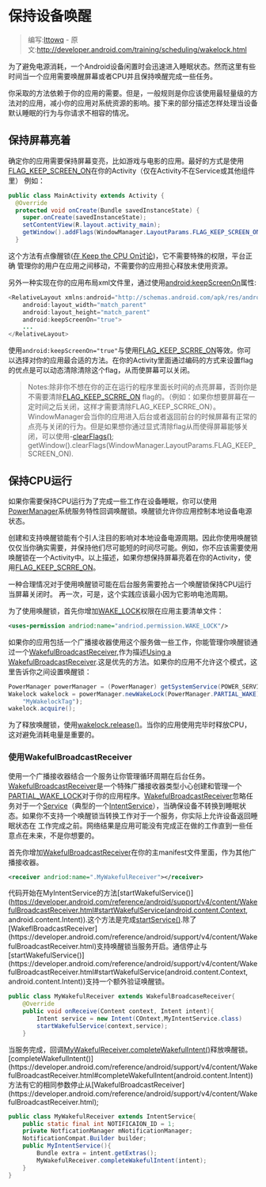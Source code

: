 # 保持设备唤醒

> 编写:[lttowq](https://github.com/lttowq) - 原文:<http://developer.android.com/training/scheduling/wakelock.html>

为了避免电源消耗，一个Android设备闲置时会迅速进入睡眠状态。然而这里有些时间当一个应用需要唤醒屏幕或者CPU并且保持唤醒完成一些任务。

你采取的方法依赖于你的应用的需要。但是，一般规则是你应该使用最轻量级的方法对的应用，减小你的应用对系统资源的影响。接下来的部分描述怎样处理当设备默认睡眠的行为与你请求不相容的情况。

## 保持屏幕亮着

确定你的应用需要保持屏幕变亮，比如游戏与电影的应用。最好的方式是使用[FLAG_KEEP_SCREEN_ON](https://developer.android.com/reference/android/view/WindowManager.LayoutParams.html#FLAG_KEEP_SCREEN_ON)在你的Activity（仅在Activity不在Service或其他组件里）
例如：

```java
public class MainActivity extends Activity {
  @Override
  protected void onCreate(Bundle savedInstanceState) {
    super.onCreate(savedInstanceState);
    setContentView(R.layout.activity_main);
    getWindow().addFlags(WindowManager.LayoutParams.FLAG_KEEP_SCREEN_ON);
  }
```

这个方法有点像醒锁([在 Keep the CPU On讨论]())，它不需要特殊的权限，平台正确
管理你的用户在应用之间移动，不需要你的应用担心释放未使用资源。

另外一种实现在你的应用布局xml文件里，通过使用[android:keepScreenOn](https://developer.android.com/reference/android/R.attr.html#keepScreenOn)属性:
```java
<RelativeLayout xmlns:android="http://schemas.android.com/apk/res/android"
    android:layout_width="match_parent"
    android:layout_height="match_parent"
    android:keepScreenOn="true">
    ...
</RelativeLayout>
```

使用`android:keepScreenOn="true"`与使用[FLAG_KEEP_SCRRE_ON](https://developer.android.com/reference/android/view/WindowManager.LayoutParams.html#FLAG_KEEP_SCREEN_ON)等效。你可以选择对你的应用最合适的方法。在你的Activity里面通过编码的方式来设置flag的优点是可以动态清除清除这个flag，从而使屏幕可以关闭。

> Notes:除非你不想在你的正在运行的程序里面长时间的点亮屏幕，否则你是不需要清除[FLAG_KEEP_SCRRE_ON](https://developer.android.com/reference/android/view/WindowManager.LayoutParams.html#FLAG_KEEP_SCREEN_ON) flag的。（例如：如果你想要屏幕在一定时间之后关闭，这样才需要清除FLAG_KEEP_SCRRE_ON）。WindowManager会当你的应用进入后台或者返回前台的时候屏幕有正常的点亮与关闭的行为。但是如果想你通过显式清除flag从而使得屏幕能够关闭，可以使用-[clearFlags()](https://developer.android.com/reference/android/view/Window.html#clearFlags(int));
getWindow().clearFlags(WindowManager.LayoutParams.FLAG_KEEP_SCREEN_ON).

## 保持CPU运行

如果你需要保持CPU运行为了完成一些工作在设备睡眠，你可以使用[PowerManager](https://developer.android.com/reference/android/os/PowerManager.html)系统服务特性回调唤醒锁。唤醒锁允许你应用控制本地设备电源状态。

创建和支持唤醒锁能有个引人注目的影响对本地设备电源周期。因此你使用唤醒锁仅仅当你确实需要，并保持他们尽可能短的时间尽可能。例如，你不应该需要使用唤醒锁在一个Activity中。以上描述，如果你想保持屏幕亮着在你的Activity，使用[FLAG_KEEP_SCRRE_ON](https://developer.android.com/reference/android/view/WindowManager.LayoutParams.html#FLAG_KEEP_SCREEN_ON)。

一种合理情况对于使用唤醒锁可能在后台服务需要抢占一个唤醒锁保持CPU运行当屏幕关闭时。
再一次，可是，这个实践应该最小因为它影响电池周期。

为了使用唤醒锁，首先你增加[WAKE_LOCK](https://developer.android.com/reference/android/Manifest.permission.html#WAKE_LOCK)权限在应用主要清单文件：

```xml
<uses-permission andriod:name="andriod.permission.WAKE_LOCK"/>
```

如果你的应用包括一个广播接收器使用这个服务做一些工作，你能管理你唤醒锁通过一个[WakefulBroadcastReceiver](https://developer.android.com/reference/android/support/v4/content/WakefulBroadcastReceiver.html),作为描述[Using a WakefulBroadcastReceiver](https://developer.android.com/training/scheduling/wakelock.html#wakeful).这是优先的方法。如果你的应用不允许这个模式，这里告诉你之间设置唤醒锁：

```java
PowerManager powerManager = (PowerManager) getSystemService(POWER_SERVICE);
Wakelock wakelock = powerManager.newWakeLock(PowerManager.PARTIAL_WAKE)LOCK),
	"MyWakelockTag");
wakelock.acquire();
```
为了释放唤醒锁，使用[wakelock.release()](https://developer.android.com/reference/android/os/PowerManager.WakeLock.html#release())。当你的应用使用完毕时释放CPU，这对避免消耗电量是重要的。

### 使用WakefulBroadcastReceiver

使用一个广播接收器结合一个服务让你管理循环周期在后台任务。[WakefulBroadcastReceiver](https://developer.android.com/reference/android/support/v4/content/WakefulBroadcastReceiver.html)是一个特殊广播接收器类型小心创建和管理一个[PARTIAL_WAKE_LOCK](https://developer.android.com/reference/android/os/PowerManager.html#PARTIAL_WAKE_LOCK)对于你的应用程序。[WakefulBroadcastReceiver](https://developer.android.com/reference/android/support/v4/content/WakefulBroadcastReceiver.html)忽略任务对于一个[Service](https://developer.android.com/reference/android/app/Service.html)（典型的一个[IntentService](https://developer.android.com/reference/android/app/IntentService.html)），当确保设备不转换到睡眠状态。如果你不支持一个唤醒锁当转换工作对于一个服务，你实际上允许设备返回睡眠状态在
工作完成之前。网络结果是应用可能没有完成正在做的工作直到一些任意点在未来，不是你想要的。

首先你增加[WakefulBroadcastReceiver](https://developer.android.com/reference/android/support/v4/content/WakefulBroadcastReceiver.html)在你的主manifest文件里面，作为其他广播接收器。

```xml
<receiver andriod:name=".MyWakefulReceiver"></receiver>
```

代码开始在MyIntentService的方法[startWakefulService()](https://developer.android.com/reference/android/support/v4/content/WakefulBroadcastReceiver.html#startWakefulService(android.content.Context, android.content.Intent)).这个方法是完成[startService()](https://developer.android.com/reference/android/content/Context.html#startService(android.content.Intent)).除了[WakeflBroadcastReceiver](https://developer.android.com/reference/android/support/v4/content/WakefulBroadcastReceiver.html)支持唤醒锁当服务开启。通信停止与[startWakefulService()](https://developer.android.com/reference/android/support/v4/content/WakefulBroadcastReceiver.html#startWakefulService(android.content.Context, android.content.Intent))支持一个额外验证唤醒锁。

```java
public class MyWakefulReceiver extends WakefulBroadcaseReceiver{
	@Override
	public void onReceive(Content context, Intent intent){
		Intent service = new Intent(COntext,MyIntentService.class)
		startWakefulService(context,service);
	}
```

当服务完成，回调[MyWakefulReceiver.completeWakefulIntent()](https://developer.android.com/reference/android/support/v4/content/WakefulBroadcastReceiver.html#completeWakefulIntent(android.content.Intent))释放唤醒锁。[completeWakefulIntent()](https://developer.android.com/reference/android/support/v4/content/WakefulBroadcastReceiver.html#completeWakefulIntent(android.content.Intent))方法有它的相同参数停止从[WakefulBroadcastReceiver](https://developer.android.com/reference/android/support/v4/content/WakefulBroadcastReceiver.html);

```java
public class MyWakefulReceiver extends IntentService{
	public static final int NOTIFICAION_ID = 1;
	private NotficationManager mNotificationManager;
	NotificationCompat.Builder builder;
	public MyIntentService(){
		Bundle extra = intent.getExtras();
		MyWakefulReceiver.completeWakefulIntent(intent);
	}
}
```
